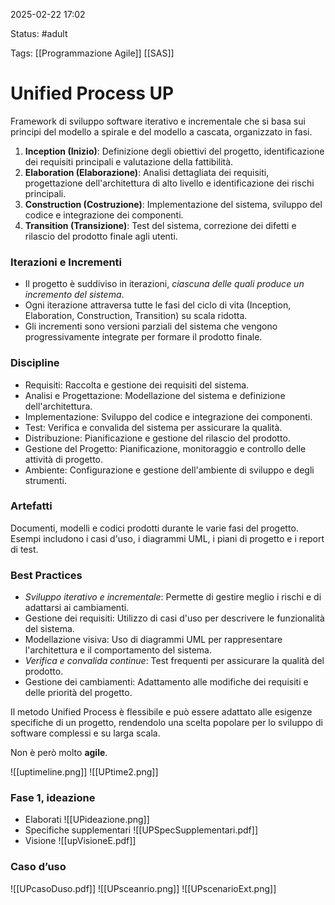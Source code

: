 2025-02-22 17:02

Status: #adult

Tags: [[Programmazione Agile]] [[SAS]]
# Unified Process UP

Framework di sviluppo software iterativo e incrementale che si basa sui principi del modello a spirale e del modello a cascata, organizzato in fasi.

1. **Inception (Inizio)**: Definizione degli obiettivi del progetto, identificazione dei requisiti principali e valutazione della fattibilità.
2. **Elaboration (Elaborazione)**: Analisi dettagliata dei requisiti, progettazione dell'architettura di alto livello e identificazione dei rischi principali.
3. **Construction (Costruzione)**: Implementazione del sistema, sviluppo del codice e integrazione dei componenti.
4. **Transition (Transizione)**: Test del sistema, correzione dei difetti e rilascio del prodotto finale agli utenti.
### Iterazioni e Incrementi
- Il progetto è suddiviso in iterazioni, *ciascuna delle quali produce un incremento del sistema*.
- Ogni iterazione attraversa tutte le fasi del ciclo di vita (Inception, Elaboration, Construction, Transition) su scala ridotta.
- Gli incrementi sono versioni parziali del sistema che vengono progressivamente integrate per formare il prodotto finale.
### Discipline
- Requisiti: Raccolta e gestione dei requisiti del sistema.
- Analisi e Progettazione: Modellazione del sistema e definizione dell'architettura.
- Implementazione: Sviluppo del codice e integrazione dei componenti.
- Test: Verifica e convalida del sistema per assicurare la qualità.
- Distribuzione: Pianificazione e gestione del rilascio del prodotto.
- Gestione del Progetto: Pianificazione, monitoraggio e controllo delle attività di progetto.
- Ambiente: Configurazione e gestione dell'ambiente di sviluppo e degli strumenti.
### Artefatti
Documenti, modelli e codici prodotti durante le varie fasi del progetto. Esempi includono i casi d'uso, i diagrammi UML, i piani di progetto e i report di test.
### Best Practices
- *Sviluppo iterativo e incrementale*: Permette di gestire meglio i rischi e di adattarsi ai cambiamenti.
- Gestione dei requisiti: Utilizzo di casi d'uso per descrivere le funzionalità del sistema.
- Modellazione visiva: Uso di diagrammi UML per rappresentare l'architettura e il comportamento del sistema.
- *Verifica e convalida continue*: Test frequenti per assicurare la qualità del prodotto.
- Gestione dei cambiamenti: Adattamento alle modifiche dei requisiti e delle priorità del progetto.

Il metodo Unified Process è flessibile e può essere adattato alle esigenze specifiche di un progetto, rendendolo una scelta popolare per lo sviluppo di software complessi e su larga scala.

Non è però molto **agile**.

![[uptimeline.png]]
![[UPtime2.png]]

### Fase 1, ideazione
- Elaborati
![[UPideazione.png]]
- Specifiche supplementari
![[UPSpecSupplementari.pdf]]
- Visione
![[upVisioneE.pdf]]
### Caso d’uso
![[UPcasoDuso.pdf]]
![[UPsceanrio.png]]
![[UPscenarioExt.png]]

